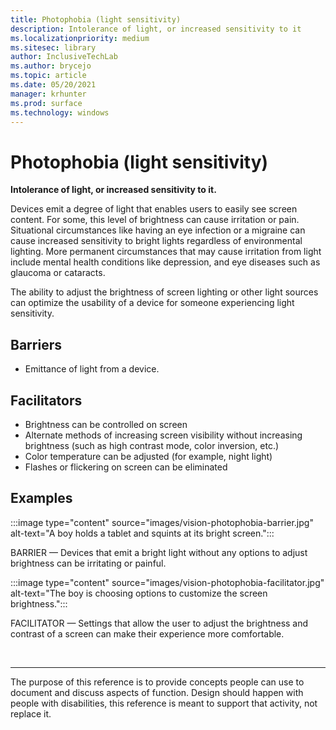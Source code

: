 ```yaml
---
title: Photophobia (light sensitivity)
description: Intolerance of light, or increased sensitivity to it
ms.localizationpriority: medium
ms.sitesec: library
author: InclusiveTechLab
ms.author: brycejo 
ms.topic: article
ms.date: 05/20/2021
manager: krhunter
ms.prod: surface
ms.technology: windows
---
```


# Photophobia (light sensitivity)

**Intolerance of light, or increased sensitivity to it.**

Devices emit a degree of light that enables users to easily see screen content. For some, this level of brightness can cause irritation or pain. Situational circumstances like having an eye infection or a migraine can cause increased sensitivity to bright lights regardless of environmental lighting. More permanent circumstances that may cause irritation from light include mental health conditions like depression, and eye diseases such as glaucoma or cataracts.

The ability to adjust the brightness of screen lighting or other light sources can optimize the usability of a device for someone experiencing light sensitivity.

## Barriers
* Emittance of light from a device.

## Facilitators
* Brightness can be controlled on screen​
* Alternate methods of increasing screen visibility without increasing brightness (such as high contrast mode, color inversion, etc.)​
* Color temperature can be adjusted (for example, night light)​
* Flashes or flickering on screen can be eliminated


## Examples

:::image type="content" source="images/vision-photophobia-barrier.jpg" alt-text="A boy holds a tablet and squints at its bright screen.":::

BARRIER — Devices that emit a bright light without any options to adjust brightness can be irritating or painful.


:::image type="content" source="images/vision-photophobia-facilitator.jpg" alt-text="The boy is choosing options to customize the screen brightness.":::

FACILITATOR — Settings that allow the user to adjust the brightness and contrast of a screen can make their experience more comfortable.

&nbsp;

[comment]: # (Footer statement)
___
The purpose of this reference is to provide concepts people can use to document and discuss aspects of function. Design should happen with people with disabilities, this reference is meant to support that activity, not replace it. 